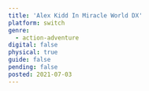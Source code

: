 ```yaml
---
title: 'Alex Kidd In Miracle World DX'
platform: switch
genre:
  - action-adventure
digital: false
physical: true
guide: false
pending: false
posted: 2021-07-03
---
```

